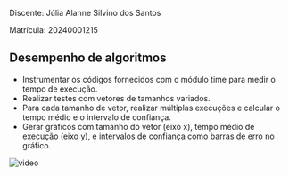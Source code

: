 
Discente: Júlia Alanne Silvino dos Santos

Matrícula: 20240001215

## Desempenho de algoritmos

* Instrumentar os códigos fornecidos com o módulo time para medir o tempo de execução.
*  Realizar testes com vetores de tamanhos variados.
*   Para cada tamanho de vetor, realizar múltiplas execuções e calcular o tempo médio e o
intervalo de confiança.
* Gerar gráficos com tamanho do vetor (eixo x), tempo médio de execução (eixo y), e intervalos de confiança como barras de erro no gráfico.

![video]()
